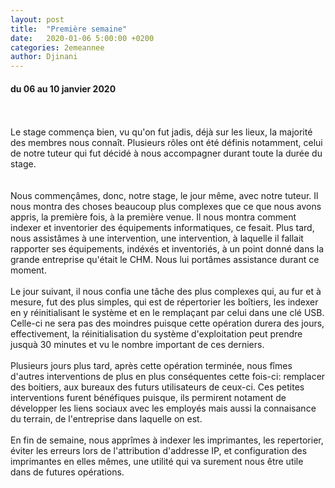 ```yaml
---
layout: post
title:  "Première semaine"
date:   2020-01-06 5:00:00 +0200
categories: 2emeannee
author: Djinani
---
```



#### du 06 au 10 janvier 2020

<br/>
<br/>
Le stage commença bien, vu qu'on fut jadis, déjà sur les lieux, la majorité des membres nous connaît.
Plusieurs rôles ont été définis notamment, celui de notre tuteur qui fut décidé à nous accompagner durant toute la durée du stage.
<br/>
<br/>
<br/>
Nous commençâmes, donc, notre stage, le jour même, avec notre tuteur. Il nous montra des choses beaucoup plus complexes que ce que nous avons appris, la première fois, à la première venue. Il nous montra comment indexer et inventorier des équipements informatiques, ce fesait.
Plus tard, nous assistâmes à une intervention, une intervention, à laquelle il fallait rapporter ses équipements, indéxés et inventoriés, à un point donné dans la grande entreprise qu'était le CHM. Nous lui portâmes assistance durant ce moment.
<br/>
<br/>
Le jour suivant, il nous confia une tâche des plus complexes qui, au fur et à mesure, fut des plus simples, qui est de répertorier les boîtiers, les indexer en y réinitialisant le système et en le remplaçant par celui dans une clé USB.<br/>
Celle-ci ne sera pas des moindres puisque cette opération durera des jours, effectivement, la réinitialisation du système d'exploitation peut prendre jusquà 30 minutes et vu le nombre important de ces derniers.
<br/>
<br/>
Plusieurs jours plus tard, après cette opération terminée, nous fîmes d'autres interventions de plus en plus conséquentes cette fois-ci: remplacer des boitiers, aux bureaux des futurs utilisateurs de ceux-ci. Ces petites interventions furent bénéfiques puisque, ils permirent notament de développer les liens sociaux avec les employés mais aussi la connaisance du terrain, de l'entreprise dans laquelle on est.
<br/>
<br/>
En fin de semaine, nous apprîmes à indexer les imprimantes, les repertorier, éviter les erreurs lors de l'attribution d'addresse IP, et configuration des imprimantes en elles mêmes, une utilité qui va surement nous être utile dans de futures opérations.
